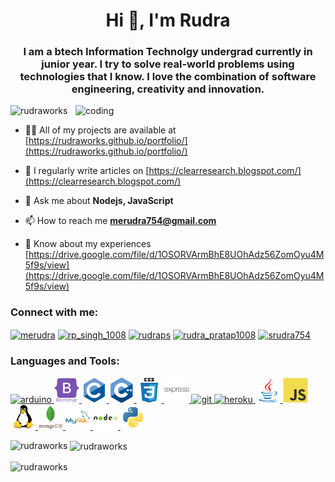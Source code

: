 <h1 align="center">Hi 👋, I'm Rudra</h1>
<h3 align="center">I am a btech Information Technolgy undergrad currently in junior year. I try to solve real-world problems using technologies that I know. I love the combination of software engineering, creativity and innovation.  </h3>

<img align="right" alt="coding" width="400" src="https://i.pinimg.com/originals/e4/26/70/e426702edf874b181aced1e2fa5c6cde.gif" >

<p align="left"> <img src="https://komarev.com/ghpvc/?username=rudraworks&label=Profile%20views&color=0e75b6&style=flat" alt="rudraworks" /> </p>

- 👨‍💻 All of my projects are available at [https://rudraworks.github.io/portfolio/](https://rudraworks.github.io/portfolio/)

- 📝 I regularly write articles on [https://clearresearch.blogspot.com/](https://clearresearch.blogspot.com/)

- 💬 Ask me about **Nodejs, JavaScript**

- 📫 How to reach me **merudra754@gmail.com**

- 📄 Know about my experiences [https://drive.google.com/file/d/1OSORVArmBhE8UOhAdz56ZomOyu4M5f9s/view](https://drive.google.com/file/d/1OSORVArmBhE8UOhAdz56ZomOyu4M5f9s/view)

<h3 align="left">Connect with me:</h3>
<p align="left">
<a href="https://linkedin.com/in/merudra" target="blank"><img align="center" src="https://raw.githubusercontent.com/rahuldkjain/github-profile-readme-generator/master/src/images/icons/Social/linked-in-alt.svg" alt="merudra" height="30" width="40" /></a>
<a href="https://instagram.com/rp_singh_1008" target="blank"><img align="center" src="https://raw.githubusercontent.com/rahuldkjain/github-profile-readme-generator/master/src/images/icons/Social/instagram.svg" alt="rp_singh_1008" height="30" width="40" /></a>
<a href="https://codeforces.com/profile/rudraps" target="blank"><img align="center" src="https://raw.githubusercontent.com/rahuldkjain/github-profile-readme-generator/master/src/images/icons/Social/codeforces.svg" alt="rudraps" height="30" width="40" /></a>
<a href="https://www.leetcode.com/rudra_pratap1008" target="blank"><img align="center" src="https://raw.githubusercontent.com/rahuldkjain/github-profile-readme-generator/master/src/images/icons/Social/leet-code.svg" alt="rudra_pratap1008" height="30" width="40" /></a>
<a href="https://auth.geeksforgeeks.org/user/srudra754" target="blank"><img align="center" src="https://raw.githubusercontent.com/rahuldkjain/github-profile-readme-generator/master/src/images/icons/Social/geeks-for-geeks.svg" alt="srudra754" height="30" width="40" /></a>
</p>

<h3 align="left">Languages and Tools:</h3>
<p align="left"> <a href="https://www.arduino.cc/" target="_blank" rel="noreferrer"> <img src="https://cdn.worldvectorlogo.com/logos/arduino-1.svg" alt="arduino" width="40" height="40"/> </a> <a href="https://getbootstrap.com" target="_blank" rel="noreferrer"> <img src="https://raw.githubusercontent.com/devicons/devicon/master/icons/bootstrap/bootstrap-plain-wordmark.svg" alt="bootstrap" width="40" height="40"/> </a> <a href="https://www.cprogramming.com/" target="_blank" rel="noreferrer"> <img src="https://raw.githubusercontent.com/devicons/devicon/master/icons/c/c-original.svg" alt="c" width="40" height="40"/> </a> <a href="https://www.w3schools.com/cpp/" target="_blank" rel="noreferrer"> <img src="https://raw.githubusercontent.com/devicons/devicon/master/icons/cplusplus/cplusplus-original.svg" alt="cplusplus" width="40" height="40"/> </a> <a href="https://www.w3schools.com/css/" target="_blank" rel="noreferrer"> <img src="https://raw.githubusercontent.com/devicons/devicon/master/icons/css3/css3-original-wordmark.svg" alt="css3" width="40" height="40"/> </a> <a href="https://expressjs.com" target="_blank" rel="noreferrer"> <img src="https://raw.githubusercontent.com/devicons/devicon/master/icons/express/express-original-wordmark.svg" alt="express" width="40" height="40"/> </a> <a href="https://git-scm.com/" target="_blank" rel="noreferrer"> <img src="https://www.vectorlogo.zone/logos/git-scm/git-scm-icon.svg" alt="git" width="40" height="40"/> </a> <a href="https://heroku.com" target="_blank" rel="noreferrer"> <img src="https://www.vectorlogo.zone/logos/heroku/heroku-icon.svg" alt="heroku" width="40" height="40"/> </a> <a href="https://www.java.com" target="_blank" rel="noreferrer"> <img src="https://raw.githubusercontent.com/devicons/devicon/master/icons/java/java-original.svg" alt="java" width="40" height="40"/> </a> <a href="https://developer.mozilla.org/en-US/docs/Web/JavaScript" target="_blank" rel="noreferrer"> <img src="https://raw.githubusercontent.com/devicons/devicon/master/icons/javascript/javascript-original.svg" alt="javascript" width="40" height="40"/> </a> <a href="https://www.linux.org/" target="_blank" rel="noreferrer"> <img src="https://raw.githubusercontent.com/devicons/devicon/master/icons/linux/linux-original.svg" alt="linux" width="40" height="40"/> </a> <a href="https://www.mongodb.com/" target="_blank" rel="noreferrer"> <img src="https://raw.githubusercontent.com/devicons/devicon/master/icons/mongodb/mongodb-original-wordmark.svg" alt="mongodb" width="40" height="40"/> </a> <a href="https://www.mysql.com/" target="_blank" rel="noreferrer"> <img src="https://raw.githubusercontent.com/devicons/devicon/master/icons/mysql/mysql-original-wordmark.svg" alt="mysql" width="40" height="40"/> </a> <a href="https://nodejs.org" target="_blank" rel="noreferrer"> <img src="https://raw.githubusercontent.com/devicons/devicon/master/icons/nodejs/nodejs-original-wordmark.svg" alt="nodejs" width="40" height="40"/> </a> <a href="https://www.python.org" target="_blank" rel="noreferrer"> <img src="https://raw.githubusercontent.com/devicons/devicon/master/icons/python/python-original.svg" alt="python" width="40" height="40"/> </a> </p>

<p><img align="left" src="https://github-readme-stats.vercel.app/api/top-langs?username=rudraworks&show_icons=true&locale=en&layout=compact" alt="rudraworks" /></p>

<p>&nbsp;<img align="center" src="https://github-readme-stats.vercel.app/api?username=rudraworks&show_icons=true&locale=en" alt="rudraworks" /></p>

<p><img align="center" src="https://github-readme-streak-stats.herokuapp.com/?user=rudraworks&" alt="rudraworks" /></p>
